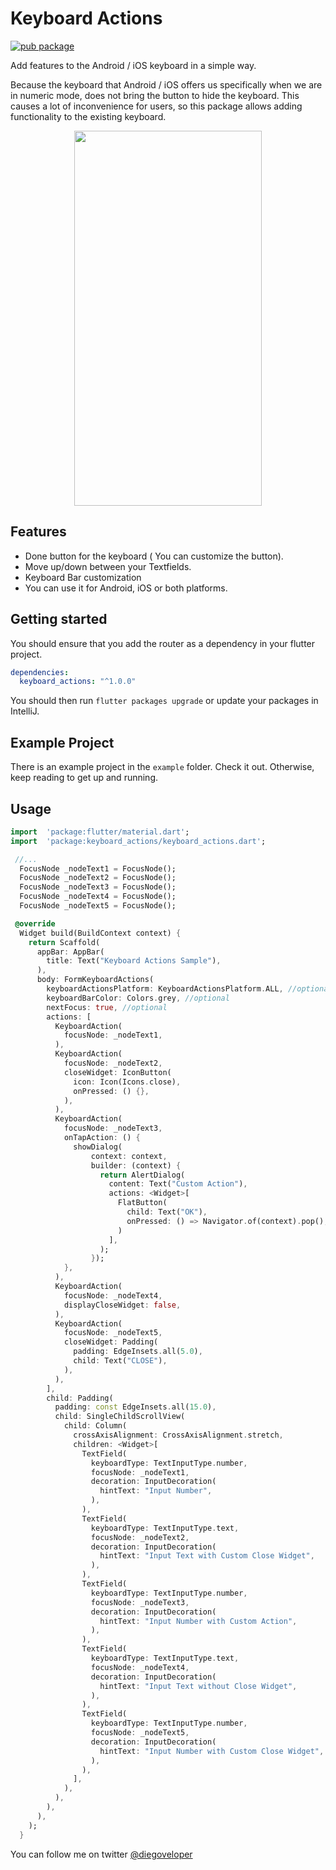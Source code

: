 # Keyboard Actions

[![pub package](https://img.shields.io/pub/v/keyboard_actions.svg)](https://pub.dartlang.org/packages/keyboard_actions)

Add features to the Android / iOS keyboard in a simple way.

Because the keyboard that Android / iOS offers us specifically when we are in numeric mode, does not bring the button to hide the keyboard.
This causes a lot of inconvenience for users, so this package allows adding functionality to the existing keyboard.


<p align="center">
  <img width="300" height="600" src="https://media.giphy.com/media/fR4Hum4osoRJaLn25V/giphy.gif">
</p>

## Features

- Done button for the keyboard ( You can customize the button).
- Move up/down between your Textfields.
- Keyboard Bar customization 
- You can use it for Android, iOS or both platforms.

## Getting started

You should ensure that you add the router as a dependency in your flutter project.
```yaml
dependencies:
  keyboard_actions: "^1.0.0"
```

You should then run `flutter packages upgrade` or update your packages in IntelliJ.

## Example Project

There is an example project in the `example` folder. Check it out. Otherwise, keep reading to get up and running.

## Usage

```dart
import  'package:flutter/material.dart';
import  'package:keyboard_actions/keyboard_actions.dart';

 //...
  FocusNode _nodeText1 = FocusNode();
  FocusNode _nodeText2 = FocusNode();
  FocusNode _nodeText3 = FocusNode();
  FocusNode _nodeText4 = FocusNode();
  FocusNode _nodeText5 = FocusNode();

 @override
  Widget build(BuildContext context) {
    return Scaffold(
      appBar: AppBar(
        title: Text("Keyboard Actions Sample"),
      ),
      body: FormKeyboardActions(
        keyboardActionsPlatform: KeyboardActionsPlatform.ALL, //optional
        keyboardBarColor: Colors.grey, //optional
        nextFocus: true, //optional
        actions: [
          KeyboardAction(
            focusNode: _nodeText1,
          ),
          KeyboardAction(
            focusNode: _nodeText2,
            closeWidget: IconButton(
              icon: Icon(Icons.close),
              onPressed: () {},
            ),
          ),
          KeyboardAction(
            focusNode: _nodeText3,
            onTapAction: () {
              showDialog(
                  context: context,
                  builder: (context) {
                    return AlertDialog(
                      content: Text("Custom Action"),
                      actions: <Widget>[
                        FlatButton(
                          child: Text("OK"),
                          onPressed: () => Navigator.of(context).pop(),
                        )
                      ],
                    );
                  });
            },
          ),
          KeyboardAction(
            focusNode: _nodeText4,
            displayCloseWidget: false,
          ),
          KeyboardAction(
            focusNode: _nodeText5,
            closeWidget: Padding(
              padding: EdgeInsets.all(5.0),
              child: Text("CLOSE"),
            ),
          ),
        ],
        child: Padding(
          padding: const EdgeInsets.all(15.0),
          child: SingleChildScrollView(
            child: Column(
              crossAxisAlignment: CrossAxisAlignment.stretch,
              children: <Widget>[
                TextField(
                  keyboardType: TextInputType.number,
                  focusNode: _nodeText1,
                  decoration: InputDecoration(
                    hintText: "Input Number",
                  ),
                ),
                TextField(
                  keyboardType: TextInputType.text,
                  focusNode: _nodeText2,
                  decoration: InputDecoration(
                    hintText: "Input Text with Custom Close Widget",
                  ),
                ),
                TextField(
                  keyboardType: TextInputType.number,
                  focusNode: _nodeText3,
                  decoration: InputDecoration(
                    hintText: "Input Number with Custom Action",
                  ),
                ),
                TextField(
                  keyboardType: TextInputType.text,
                  focusNode: _nodeText4,
                  decoration: InputDecoration(
                    hintText: "Input Text without Close Widget",
                  ),
                ),
                TextField(
                  keyboardType: TextInputType.number,
                  focusNode: _nodeText5,
                  decoration: InputDecoration(
                    hintText: "Input Number with Custom Close Widget",
                  ),
                ),
              ],
            ),
          ),
        ),
      ),
    );
  }
```

You can follow me on twitter [@diegoveloper](https://www.twitter.com/diegoveloper)
